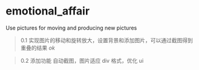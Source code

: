 # emotional_affair
Use pictures for moving and producing new pictures

> 0.1 实现图片的移动和旋转放大，设置背景和添加图片，可以通过截图得到重叠的结果 *ok*

> 0.2 添加功能 自动截图，图片适应 div 格式，优化 ui